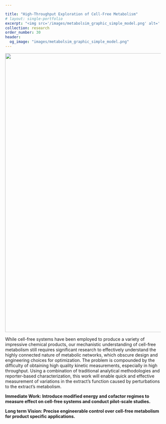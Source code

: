 ```yaml
---

title: "High-Throughput Exploration of Cell-Free Metabolism"
# layout: single-portfolio
excerpt: "<img src='/images/metabolsim_graphic_simple_model.png' alt=''>"
collection: research
order_number: 30
header: 
  og_image: "images/metabolsim_graphic_simple_model.png"
---
```


<p align='center'>
<img src='/images/metabolsim_graphic_simple_model.png' width='900'>
</p>
While cell-free systems have been employed to produce a variety of impressive chemical products, our mechanistic understanding of cell-free metabolism still requires significant research to effectively understand the highly connected nature of metabolic networks, which obscure design and engineering choices for optimization. The problem is compounded by the difficulty of obtaining high quality kinetic measurements, especially in high throughput. Using a combination of traditional analytical methodologies and reporter-based characterization, this work will enable quick and effective measurement of variations in the extract’s function caused by perturbations to the extract’s metabolism.

<p><b>Immediate Work:<b> Introduce modified energy and cofactor regimes to measure effect on cell-free systems and conduct pilot-scale studies.<p>
<b>Long term Vision:<b> Precise engineerable control over cell-free metabolism for product specific applications. 
<!-- <p align='center'>
<img src='/images/nematode_schematic.png' width='500'>
</p>
 -->